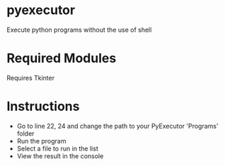 # pyexecutor
Execute python programs without the use of shell
# Required Modules
Requires Tkinter
# Instructions
- Go to line 22, 24 and change the path to your PyExecutor 'Programs' folder
- Run the program
- Select a file to run in the list
- View the result in the console

